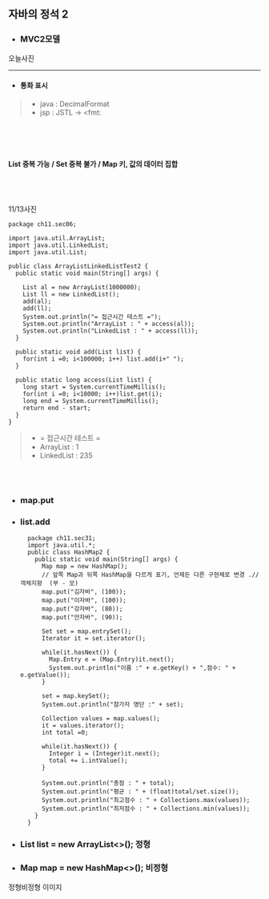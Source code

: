 
	         
## 자바의 정석 2 



* ### MVC2모델


오늘사진 


--------
* ####  통화 표시 
>* java : DecimalFormat
>* jsp  :  JSTL -> <fmt:


<br/><br/><br/> 
#### List 중복 가능 /   Set 중복 불가   /  Map  키, 값의 데이터 집합 

<br/><br/><br/>
11/13사진




    package ch11.sec06;
    
    import java.util.ArrayList;
    import java.util.LinkedList;
    import java.util.List;
    
    public class ArrayListLinkedListTest2 {
      public static void main(String[] args) {
    
        List al = new ArrayList(1000000);
        List ll = new LinkedList();
        add(al);
        add(ll);
        System.out.println("= 접근시간 테스트 =");
        System.out.println("ArrayList : " + access(al));
        System.out.println("LinkedList : " + access(ll));
      }
    
      public static void add(List list) {
        for(int i =0; i<100000; i++) list.add(i+" ");
      }
    
      public static long access(List list) {
        long start = System.currentTimeMillis();
        for(int i =0; i<10000; i++)list.get(i);
        long end = System.currentTimeMillis();
        return end - start;
      }
    }

>* = 접근시간 테스트 =
>* ArrayList : 1
>* LinkedList : 235

<br/><br/>
* ### map.put

* ### list.add

	    package ch11.sec31;
	    import java.util.*;
	    public class HashMap2 {
	      public static void main(String[] args) {
	        Map map = new HashMap();
  			// 앞쪽 Map과 뒤쪽 HashMap을 다르게 표기, 언제든 다른 구현체로 변경 .//객체지향  (부 - 모)
	        map.put("김자바", (100));
	        map.put("이자바", (100));
	        map.put("강자바", (80));
	        map.put("안자바", (90));
	    
	        Set set = map.entrySet();
	        Iterator it = set.iterator();
	  
	        while(it.hasNext()) {
	          Map.Entry e = (Map.Entry)it.next();
	          System.out.println("이름 :" + e.getKey() + ",점수: " + e.getValue());
	        }
	  
	        set = map.keySet();
	        System.out.println("참가자 명단 :" + set);
	      
	        Collection values = map.values();
	        it = values.iterator();
	        int total =0;
	      
	        while(it.hasNext()) {
	          Integer i = (Integer)it.next();
	          total += i.intValue();
	        }
	  
	        System.out.println("총점 : " + total);
	        System.out.println("평균 : " + (float)total/set.size());
	        System.out.println("최고점수 : " + Collections.max(values));
	        System.out.println("최저점수 : " + Collections.min(values));
	      }
	    }




* ### List list<String> = new ArrayList<>(); 정형
* ### Map map<String> = new HashMap<>(); 비정형

정형비정형 이미지 
